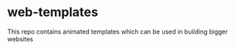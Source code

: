 # web-templates
This repo contains animated templates which can be used in building bigger websites
